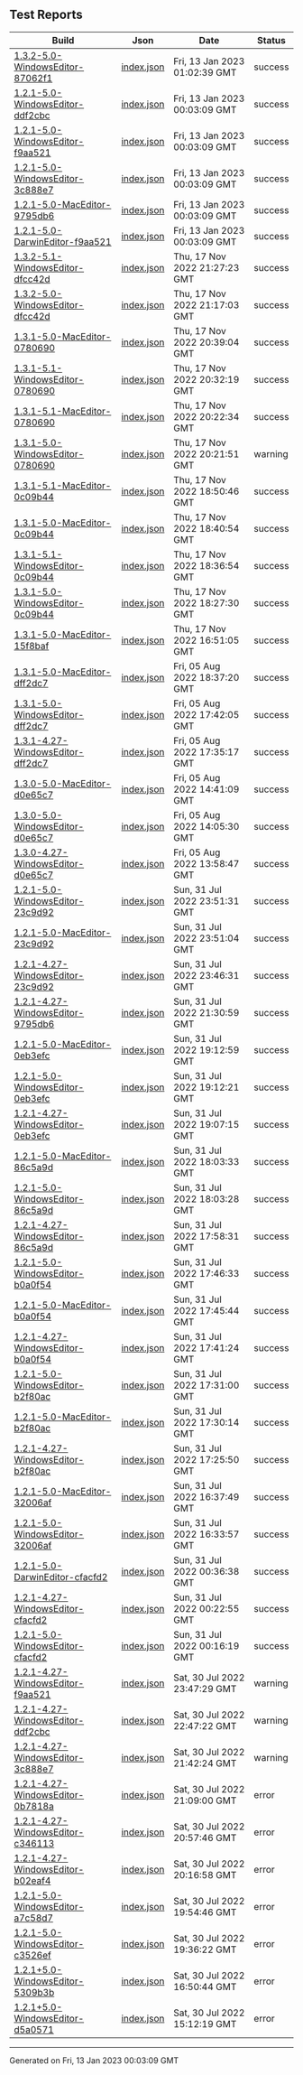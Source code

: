 ## Test Reports

| Build | Json | Date | Status |
| ----- | ---- | ---- | ------ |
| [1.3.2-5.0-WindowsEditor-87062f1](1.3.2-5.0-WindowsEditor-87062f1/index.html) | [index.json](1.3.2-5.0-WindowsEditor-87062f1/index.json) | Fri, 13 Jan 2023 01:02:39 GMT | success |
| [1.2.1-5.0-WindowsEditor-ddf2cbc](1.2.1-5.0-WindowsEditor-ddf2cbc/index.html) | [index.json](1.2.1-5.0-WindowsEditor-ddf2cbc/index.json) | Fri, 13 Jan 2023 00:03:09 GMT | success |
| [1.2.1-5.0-WindowsEditor-f9aa521](1.2.1-5.0-WindowsEditor-f9aa521/index.html) | [index.json](1.2.1-5.0-WindowsEditor-f9aa521/index.json) | Fri, 13 Jan 2023 00:03:09 GMT | success |
| [1.2.1-5.0-WindowsEditor-3c888e7](1.2.1-5.0-WindowsEditor-3c888e7/index.html) | [index.json](1.2.1-5.0-WindowsEditor-3c888e7/index.json) | Fri, 13 Jan 2023 00:03:09 GMT | success |
| [1.2.1-5.0-MacEditor-9795db6](1.2.1-5.0-MacEditor-9795db6/index.html) | [index.json](1.2.1-5.0-MacEditor-9795db6/index.json) | Fri, 13 Jan 2023 00:03:09 GMT | success |
| [1.2.1-5.0-DarwinEditor-f9aa521](1.2.1-5.0-DarwinEditor-f9aa521/index.html) | [index.json](1.2.1-5.0-DarwinEditor-f9aa521/index.json) | Fri, 13 Jan 2023 00:03:09 GMT | success |
| [1.3.2-5.1-WindowsEditor-dfcc42d](1.3.2-5.1-WindowsEditor-dfcc42d/index.html) | [index.json](1.3.2-5.1-WindowsEditor-dfcc42d/index.json) | Thu, 17 Nov 2022 21:27:23 GMT | success |
| [1.3.2-5.0-WindowsEditor-dfcc42d](1.3.2-5.0-WindowsEditor-dfcc42d/index.html) | [index.json](1.3.2-5.0-WindowsEditor-dfcc42d/index.json) | Thu, 17 Nov 2022 21:17:03 GMT | success |
| [1.3.1-5.0-MacEditor-0780690](1.3.1-5.0-MacEditor-0780690/index.html) | [index.json](1.3.1-5.0-MacEditor-0780690/index.json) | Thu, 17 Nov 2022 20:39:04 GMT | success |
| [1.3.1-5.1-WindowsEditor-0780690](1.3.1-5.1-WindowsEditor-0780690/index.html) | [index.json](1.3.1-5.1-WindowsEditor-0780690/index.json) | Thu, 17 Nov 2022 20:32:19 GMT | success |
| [1.3.1-5.1-MacEditor-0780690](1.3.1-5.1-MacEditor-0780690/index.html) | [index.json](1.3.1-5.1-MacEditor-0780690/index.json) | Thu, 17 Nov 2022 20:22:34 GMT | success |
| [1.3.1-5.0-WindowsEditor-0780690](1.3.1-5.0-WindowsEditor-0780690/index.html) | [index.json](1.3.1-5.0-WindowsEditor-0780690/index.json) | Thu, 17 Nov 2022 20:21:51 GMT | warning |
| [1.3.1-5.1-MacEditor-0c09b44](1.3.1-5.1-MacEditor-0c09b44/index.html) | [index.json](1.3.1-5.1-MacEditor-0c09b44/index.json) | Thu, 17 Nov 2022 18:50:46 GMT | success |
| [1.3.1-5.0-MacEditor-0c09b44](1.3.1-5.0-MacEditor-0c09b44/index.html) | [index.json](1.3.1-5.0-MacEditor-0c09b44/index.json) | Thu, 17 Nov 2022 18:40:54 GMT | success |
| [1.3.1-5.1-WindowsEditor-0c09b44](1.3.1-5.1-WindowsEditor-0c09b44/index.html) | [index.json](1.3.1-5.1-WindowsEditor-0c09b44/index.json) | Thu, 17 Nov 2022 18:36:54 GMT | success |
| [1.3.1-5.0-WindowsEditor-0c09b44](1.3.1-5.0-WindowsEditor-0c09b44/index.html) | [index.json](1.3.1-5.0-WindowsEditor-0c09b44/index.json) | Thu, 17 Nov 2022 18:27:30 GMT | success |
| [1.3.1-5.0-MacEditor-15f8baf](1.3.1-5.0-MacEditor-15f8baf/index.html) | [index.json](1.3.1-5.0-MacEditor-15f8baf/index.json) | Thu, 17 Nov 2022 16:51:05 GMT | success |
| [1.3.1-5.0-MacEditor-dff2dc7](1.3.1-5.0-MacEditor-dff2dc7/index.html) | [index.json](1.3.1-5.0-MacEditor-dff2dc7/index.json) | Fri, 05 Aug 2022 18:37:20 GMT | success |
| [1.3.1-5.0-WindowsEditor-dff2dc7](1.3.1-5.0-WindowsEditor-dff2dc7/index.html) | [index.json](1.3.1-5.0-WindowsEditor-dff2dc7/index.json) | Fri, 05 Aug 2022 17:42:05 GMT | success |
| [1.3.1-4.27-WindowsEditor-dff2dc7](1.3.1-4.27-WindowsEditor-dff2dc7/index.html) | [index.json](1.3.1-4.27-WindowsEditor-dff2dc7/index.json) | Fri, 05 Aug 2022 17:35:17 GMT | success |
| [1.3.0-5.0-MacEditor-d0e65c7](1.3.0-5.0-MacEditor-d0e65c7/index.html) | [index.json](1.3.0-5.0-MacEditor-d0e65c7/index.json) | Fri, 05 Aug 2022 14:41:09 GMT | success |
| [1.3.0-5.0-WindowsEditor-d0e65c7](1.3.0-5.0-WindowsEditor-d0e65c7/index.html) | [index.json](1.3.0-5.0-WindowsEditor-d0e65c7/index.json) | Fri, 05 Aug 2022 14:05:30 GMT | success |
| [1.3.0-4.27-WindowsEditor-d0e65c7](1.3.0-4.27-WindowsEditor-d0e65c7/index.html) | [index.json](1.3.0-4.27-WindowsEditor-d0e65c7/index.json) | Fri, 05 Aug 2022 13:58:47 GMT | success |
| [1.2.1-5.0-WindowsEditor-23c9d92](1.2.1-5.0-WindowsEditor-23c9d92/index.html) | [index.json](1.2.1-5.0-WindowsEditor-23c9d92/index.json) | Sun, 31 Jul 2022 23:51:31 GMT | success |
| [1.2.1-5.0-MacEditor-23c9d92](1.2.1-5.0-MacEditor-23c9d92/index.html) | [index.json](1.2.1-5.0-MacEditor-23c9d92/index.json) | Sun, 31 Jul 2022 23:51:04 GMT | success |
| [1.2.1-4.27-WindowsEditor-23c9d92](1.2.1-4.27-WindowsEditor-23c9d92/index.html) | [index.json](1.2.1-4.27-WindowsEditor-23c9d92/index.json) | Sun, 31 Jul 2022 23:46:31 GMT | success |
| [1.2.1-4.27-WindowsEditor-9795db6](1.2.1-4.27-WindowsEditor-9795db6/index.html) | [index.json](1.2.1-4.27-WindowsEditor-9795db6/index.json) | Sun, 31 Jul 2022 21:30:59 GMT | success |
| [1.2.1-5.0-MacEditor-0eb3efc](1.2.1-5.0-MacEditor-0eb3efc/index.html) | [index.json](1.2.1-5.0-MacEditor-0eb3efc/index.json) | Sun, 31 Jul 2022 19:12:59 GMT | success |
| [1.2.1-5.0-WindowsEditor-0eb3efc](1.2.1-5.0-WindowsEditor-0eb3efc/index.html) | [index.json](1.2.1-5.0-WindowsEditor-0eb3efc/index.json) | Sun, 31 Jul 2022 19:12:21 GMT | success |
| [1.2.1-4.27-WindowsEditor-0eb3efc](1.2.1-4.27-WindowsEditor-0eb3efc/index.html) | [index.json](1.2.1-4.27-WindowsEditor-0eb3efc/index.json) | Sun, 31 Jul 2022 19:07:15 GMT | success |
| [1.2.1-5.0-MacEditor-86c5a9d](1.2.1-5.0-MacEditor-86c5a9d/index.html) | [index.json](1.2.1-5.0-MacEditor-86c5a9d/index.json) | Sun, 31 Jul 2022 18:03:33 GMT | success |
| [1.2.1-5.0-WindowsEditor-86c5a9d](1.2.1-5.0-WindowsEditor-86c5a9d/index.html) | [index.json](1.2.1-5.0-WindowsEditor-86c5a9d/index.json) | Sun, 31 Jul 2022 18:03:28 GMT | success |
| [1.2.1-4.27-WindowsEditor-86c5a9d](1.2.1-4.27-WindowsEditor-86c5a9d/index.html) | [index.json](1.2.1-4.27-WindowsEditor-86c5a9d/index.json) | Sun, 31 Jul 2022 17:58:31 GMT | success |
| [1.2.1-5.0-WindowsEditor-b0a0f54](1.2.1-5.0-WindowsEditor-b0a0f54/index.html) | [index.json](1.2.1-5.0-WindowsEditor-b0a0f54/index.json) | Sun, 31 Jul 2022 17:46:33 GMT | success |
| [1.2.1-5.0-MacEditor-b0a0f54](1.2.1-5.0-MacEditor-b0a0f54/index.html) | [index.json](1.2.1-5.0-MacEditor-b0a0f54/index.json) | Sun, 31 Jul 2022 17:45:44 GMT | success |
| [1.2.1-4.27-WindowsEditor-b0a0f54](1.2.1-4.27-WindowsEditor-b0a0f54/index.html) | [index.json](1.2.1-4.27-WindowsEditor-b0a0f54/index.json) | Sun, 31 Jul 2022 17:41:24 GMT | success |
| [1.2.1-5.0-WindowsEditor-b2f80ac](1.2.1-5.0-WindowsEditor-b2f80ac/index.html) | [index.json](1.2.1-5.0-WindowsEditor-b2f80ac/index.json) | Sun, 31 Jul 2022 17:31:00 GMT | success |
| [1.2.1-5.0-MacEditor-b2f80ac](1.2.1-5.0-MacEditor-b2f80ac/index.html) | [index.json](1.2.1-5.0-MacEditor-b2f80ac/index.json) | Sun, 31 Jul 2022 17:30:14 GMT | success |
| [1.2.1-4.27-WindowsEditor-b2f80ac](1.2.1-4.27-WindowsEditor-b2f80ac/index.html) | [index.json](1.2.1-4.27-WindowsEditor-b2f80ac/index.json) | Sun, 31 Jul 2022 17:25:50 GMT | success |
| [1.2.1-5.0-MacEditor-32006af](1.2.1-5.0-MacEditor-32006af/index.html) | [index.json](1.2.1-5.0-MacEditor-32006af/index.json) | Sun, 31 Jul 2022 16:37:49 GMT | success |
| [1.2.1-5.0-WindowsEditor-32006af](1.2.1-5.0-WindowsEditor-32006af/index.html) | [index.json](1.2.1-5.0-WindowsEditor-32006af/index.json) | Sun, 31 Jul 2022 16:33:57 GMT | success |
| [1.2.1-5.0-DarwinEditor-cfacfd2](1.2.1-5.0-DarwinEditor-cfacfd2/index.html) | [index.json](1.2.1-5.0-DarwinEditor-cfacfd2/index.json) | Sun, 31 Jul 2022 00:36:38 GMT | success |
| [1.2.1-4.27-WindowsEditor-cfacfd2](1.2.1-4.27-WindowsEditor-cfacfd2/index.html) | [index.json](1.2.1-4.27-WindowsEditor-cfacfd2/index.json) | Sun, 31 Jul 2022 00:22:55 GMT | success |
| [1.2.1-5.0-WindowsEditor-cfacfd2](1.2.1-5.0-WindowsEditor-cfacfd2/index.html) | [index.json](1.2.1-5.0-WindowsEditor-cfacfd2/index.json) | Sun, 31 Jul 2022 00:16:19 GMT | success |
| [1.2.1-4.27-WindowsEditor-f9aa521](1.2.1-4.27-WindowsEditor-f9aa521/index.html) | [index.json](1.2.1-4.27-WindowsEditor-f9aa521/index.json) | Sat, 30 Jul 2022 23:47:29 GMT | warning |
| [1.2.1-4.27-WindowsEditor-ddf2cbc](1.2.1-4.27-WindowsEditor-ddf2cbc/index.html) | [index.json](1.2.1-4.27-WindowsEditor-ddf2cbc/index.json) | Sat, 30 Jul 2022 22:47:22 GMT | warning |
| [1.2.1-4.27-WindowsEditor-3c888e7](1.2.1-4.27-WindowsEditor-3c888e7/index.html) | [index.json](1.2.1-4.27-WindowsEditor-3c888e7/index.json) | Sat, 30 Jul 2022 21:42:24 GMT | warning |
| [1.2.1-4.27-WindowsEditor-0b7818a](1.2.1-4.27-WindowsEditor-0b7818a/index.html) | [index.json](1.2.1-4.27-WindowsEditor-0b7818a/index.json) | Sat, 30 Jul 2022 21:09:00 GMT | error |
| [1.2.1-4.27-WindowsEditor-c346113](1.2.1-4.27-WindowsEditor-c346113/index.html) | [index.json](1.2.1-4.27-WindowsEditor-c346113/index.json) | Sat, 30 Jul 2022 20:57:46 GMT | error |
| [1.2.1-4.27-WindowsEditor-b02eaf4](1.2.1-4.27-WindowsEditor-b02eaf4/index.html) | [index.json](1.2.1-4.27-WindowsEditor-b02eaf4/index.json) | Sat, 30 Jul 2022 20:16:58 GMT | error |
| [1.2.1-5.0-WindowsEditor-a7c58d7](1.2.1-5.0-WindowsEditor-a7c58d7/index.html) | [index.json](1.2.1-5.0-WindowsEditor-a7c58d7/index.json) | Sat, 30 Jul 2022 19:54:46 GMT | error |
| [1.2.1-5.0-WindowsEditor-c3526ef](1.2.1-5.0-WindowsEditor-c3526ef/index.html) | [index.json](1.2.1-5.0-WindowsEditor-c3526ef/index.json) | Sat, 30 Jul 2022 19:36:22 GMT | error |
| [1.2.1+5.0-WindowsEditor-5309b3b](1.2.1+5.0-WindowsEditor-5309b3b/index.html) | [index.json](1.2.1+5.0-WindowsEditor-5309b3b/index.json) | Sat, 30 Jul 2022 16:50:44 GMT | error |
| [1.2.1+5.0-WindowsEditor-d5a0571](1.2.1+5.0-WindowsEditor-d5a0571/index.html) | [index.json](1.2.1+5.0-WindowsEditor-d5a0571/index.json) | Sat, 30 Jul 2022 15:12:19 GMT | error |

---

Generated on Fri, 13 Jan 2023 00:03:09 GMT


